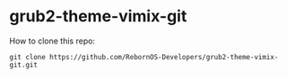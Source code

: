 # grub2-theme-vimix-git

How to clone this repo:

```
git clone https://github.com/RebornOS-Developers/grub2-theme-vimix-git.git
```

